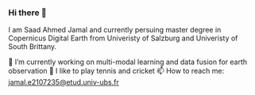 ### Hi there 👋


I am Saad Ahmed Jamal and currently persuing master degree in Copernicus Digital Earth from Univeristy of Salzburg and Univeristy of South Brittany.

🔭 I’m currently working on multi-modal learning and data fusion for earth observation 
🌱 I like to play tennis and cricket
📫 How to reach me: jamal.e2107235@etud.univ-ubs.fr 


<!--
**SaadAhmedJamal/SaadAhmedJamal** is a ✨ _special_ ✨ repository because its `README.md` (this file) appears on your GitHub profile.

Here are some ideas to get you started:

- 🔭 I’m currently working on ...
- 🌱 I’m currently learning ...
- 👯 I’m looking to collaborate on ...
- 🤔 I’m looking for help with ...
- 💬 Ask me about ...
- 📫 How to reach me: ...
- 😄 Pronouns: ...
- ⚡ Fun fact: ...
-->
